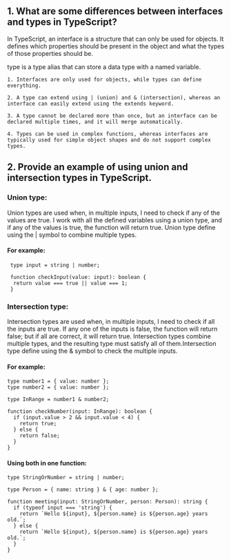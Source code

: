 ## 1. What are some differences between interfaces and types in TypeScript?

In TypeScript, an interface is a structure that can only be used for objects. It defines which properties should be present in the object and what the types of those properties should be.

type is a type alias that can store a data type with a named variable.

```
1. Interfaces are only used for objects, while types can define everything.

2. A type can extend using | (union) and & (intersection), whereas an interface can easily extend using the extends keyword.

3. A type cannot be declared more than once, but an interface can be declared multiple times, and it will merge automatically.

4. Types can be used in complex functions, whereas interfaces are typically used for simple object shapes and do not support complex types.

```




## 2. Provide an example of using union and intersection types in TypeScript.

### Union type:

Union types are used when, in multiple inputs, I need to check if any of the values are true. I work with all the defined variables using a union type, and if any of the values is true, the function will return true. Union type define using the | symbol to combine multiple types.

#### For example:

```
 type input = string | number;

 function checkInput(value: input): boolean {
  return value === true || value === 1;
 }
```
### Intersection type:

Intersection types are used when, in multiple inputs, I need to check if all the inputs are true. If any one of the inputs is false, the function will return false; but if all are correct, it will return true. Intersection types combine multiple types, and the resulting type must satisfy all of them.Intersection type define using the & symbol to check the multiple inputs.

#### For example:

```
type number1 = { value: number };
type number2 = { value: number };

type InRange = number1 & number2;

function checkNumber(input: InRange): boolean {
  if (input.value > 2 && input.value < 4) {
    return true;
  } else {
    return false;
  }
}
```

#### Using both in one function:

```
type StringOrNumber = string | number;

type Person = { name: string } & { age: number };

function meeting(input: StringOrNumber, person: Person): string {
  if (typeof input === 'string') {
    return `Hello ${input}, ${person.name} is ${person.age} years old.`;
  } else {
    return `Hello ${input}, ${person.name} is ${person.age} years old.`;
  }
}
```
